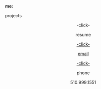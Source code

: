 **me:**

projects
<center>-click-

resume
<a href="test.docx" download>
<center>
 -click-
 
email
<center>
<a href="mailto:bharat_nair@hotmail.com">-click-</a><br>


phone
<center>
510.999.1551


